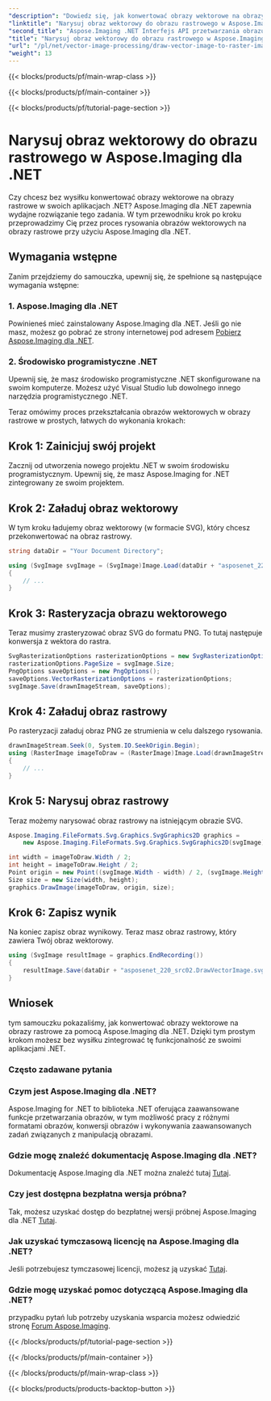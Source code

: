 ```yaml
---
"description": "Dowiedz się, jak konwertować obrazy wektorowe na obrazy rastrowe w .NET przy użyciu Aspose.Imaging. Przewodnik krok po kroku dotyczący wydajnego przetwarzania obrazów."
"linktitle": "Narysuj obraz wektorowy do obrazu rastrowego w Aspose.Imaging dla .NET"
"second_title": "Aspose.Imaging .NET Interfejs API przetwarzania obrazu"
"title": "Narysuj obraz wektorowy do obrazu rastrowego w Aspose.Imaging dla .NET"
"url": "/pl/net/vector-image-processing/draw-vector-image-to-raster-image/"
"weight": 13
---
```


{{< blocks/products/pf/main-wrap-class >}}

{{< blocks/products/pf/main-container >}}

{{< blocks/products/pf/tutorial-page-section >}}

# Narysuj obraz wektorowy do obrazu rastrowego w Aspose.Imaging dla .NET


Czy chcesz bez wysiłku konwertować obrazy wektorowe na obrazy rastrowe w swoich aplikacjach .NET? Aspose.Imaging dla .NET zapewnia wydajne rozwiązanie tego zadania. W tym przewodniku krok po kroku przeprowadzimy Cię przez proces rysowania obrazów wektorowych na obrazy rastrowe przy użyciu Aspose.Imaging dla .NET. 

## Wymagania wstępne

Zanim przejdziemy do samouczka, upewnij się, że spełnione są następujące wymagania wstępne:

### 1. Aspose.Imaging dla .NET

Powinieneś mieć zainstalowany Aspose.Imaging dla .NET. Jeśli go nie masz, możesz go pobrać ze strony internetowej pod adresem [Pobierz Aspose.Imaging dla .NET](https://releases.aspose.com/imaging/net/).

### 2. Środowisko programistyczne .NET

Upewnij się, że masz środowisko programistyczne .NET skonfigurowane na swoim komputerze. Możesz użyć Visual Studio lub dowolnego innego narzędzia programistycznego .NET.

Teraz omówimy proces przekształcania obrazów wektorowych w obrazy rastrowe w prostych, łatwych do wykonania krokach:

## Krok 1: Zainicjuj swój projekt

Zacznij od utworzenia nowego projektu .NET w swoim środowisku programistycznym. Upewnij się, że masz Aspose.Imaging for .NET zintegrowany ze swoim projektem.

## Krok 2: Załaduj obraz wektorowy

W tym kroku ładujemy obraz wektorowy (w formacie SVG), który chcesz przekonwertować na obraz rastrowy.

```csharp
string dataDir = "Your Document Directory";

using (SvgImage svgImage = (SvgImage)Image.Load(dataDir + "asposenet_220_src02.svg"))
{
    // ...
}
```

## Krok 3: Rasteryzacja obrazu wektorowego

Teraz musimy zrasteryzować obraz SVG do formatu PNG. To tutaj następuje konwersja z wektora do rastra.

```csharp
SvgRasterizationOptions rasterizationOptions = new SvgRasterizationOptions();
rasterizationOptions.PageSize = svgImage.Size;
PngOptions saveOptions = new PngOptions();
saveOptions.VectorRasterizationOptions = rasterizationOptions;
svgImage.Save(drawnImageStream, saveOptions);
```

## Krok 4: Załaduj obraz rastrowy

Po rasteryzacji załaduj obraz PNG ze strumienia w celu dalszego rysowania.

```csharp
drawnImageStream.Seek(0, System.IO.SeekOrigin.Begin);
using (RasterImage imageToDraw = (RasterImage)Image.Load(drawnImageStream))
{
    // ...
}
```

## Krok 5: Narysuj obraz rastrowy

Teraz możemy narysować obraz rastrowy na istniejącym obrazie SVG.

```csharp
Aspose.Imaging.FileFormats.Svg.Graphics.SvgGraphics2D graphics =
    new Aspose.Imaging.FileFormats.Svg.Graphics.SvgGraphics2D(svgImage);

int width = imageToDraw.Width / 2;
int height = imageToDraw.Height / 2;
Point origin = new Point((svgImage.Width - width) / 2, (svgImage.Height - height) / 2);
Size size = new Size(width, height);
graphics.DrawImage(imageToDraw, origin, size);
```

## Krok 6: Zapisz wynik

Na koniec zapisz obraz wynikowy. Teraz masz obraz rastrowy, który zawiera Twój obraz wektorowy.

```csharp
using (SvgImage resultImage = graphics.EndRecording())
{
    resultImage.Save(dataDir + "asposenet_220_src02.DrawVectorImage.svg");
}
```

## Wniosek

tym samouczku pokazaliśmy, jak konwertować obrazy wektorowe na obrazy rastrowe za pomocą Aspose.Imaging dla .NET. Dzięki tym prostym krokom możesz bez wysiłku zintegrować tę funkcjonalność ze swoimi aplikacjami .NET.

### Często zadawane pytania

### Czym jest Aspose.Imaging dla .NET?
Aspose.Imaging for .NET to biblioteka .NET oferująca zaawansowane funkcje przetwarzania obrazów, w tym możliwość pracy z różnymi formatami obrazów, konwersji obrazów i wykonywania zaawansowanych zadań związanych z manipulacją obrazami.

### Gdzie mogę znaleźć dokumentację Aspose.Imaging dla .NET?
Dokumentację Aspose.Imaging dla .NET można znaleźć tutaj [Tutaj](https://reference.aspose.com/imaging/net/).

### Czy jest dostępna bezpłatna wersja próbna?
Tak, możesz uzyskać dostęp do bezpłatnej wersji próbnej Aspose.Imaging dla .NET [Tutaj](https://releases.aspose.com/).

### Jak uzyskać tymczasową licencję na Aspose.Imaging dla .NET?
Jeśli potrzebujesz tymczasowej licencji, możesz ją uzyskać [Tutaj](https://purchase.aspose.com/temporary-license/).

### Gdzie mogę uzyskać pomoc dotyczącą Aspose.Imaging dla .NET?
przypadku pytań lub potrzeby uzyskania wsparcia możesz odwiedzić stronę [Forum Aspose.Imaging](https://forum.aspose.com/).


{{< /blocks/products/pf/tutorial-page-section >}}

{{< /blocks/products/pf/main-container >}}

{{< /blocks/products/pf/main-wrap-class >}}

{{< blocks/products/products-backtop-button >}}